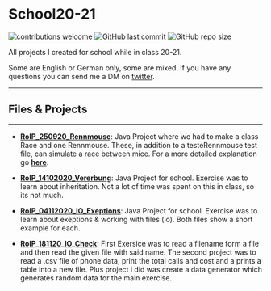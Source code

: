 # School20-21

[![contributions welcome](https://img.shields.io/badge/contributions-welcome-brightgreen.svg?style=flat)](https://github.com/PhilRoli/School20-21/pulls) [![GitHub last commit](https://img.shields.io/github/last-commit/philroli/School20-21)](https://github.com/PhilRoli/School20-21/pulls) ![GitHub repo size](https://img.shields.io/github/repo-size/philroli/School20-21)

All projects I created for school while in class 20-21.

Some are English or German only, some are mixed. If you have any questions you can send me a DM on [twitter](https://twitter.com/PhilRoli).

---

## Files & Projects

---

- **[RolP_250920_Rennmouse](/S20-21_Java/RolP_250920_Rennmaus)**: Java Project where we had to make a class Race and one Rennmouse. These, in addition to a testeRennmouse test file, can simulate a race between mice. For a more detailed explanation go **[here](/S20-21_Java/RolP_250920_Rennmaus/README.md)**.

- **[RolP_14102020_Vererbung](/S20-21_Java/RolP_14102020_Vererbung)**: Java Project for school. Exercise was to learn about inheritation. Not a lot of time was spent on this in class, so its not much.

- **[RolP_04112020_IO_Exeptions](/S20-21_Java/RolP_04112020_IO_Exeptions)**: Java Project for school. Exercise was to learn about exeptions & working with files (io). Both files show a short example for each.

- **[RolP_181120_IO_Check](/S20-21_Java/RolP_181120_IO_Check)**: First Exersice was to read a filename form a file and then read the given file with said name. The second project was to read a .csv file of phone data, print the total calls and cost and a prints a table into a new file. Plus project i did was create a data generator which generates random data for the main exercise.
